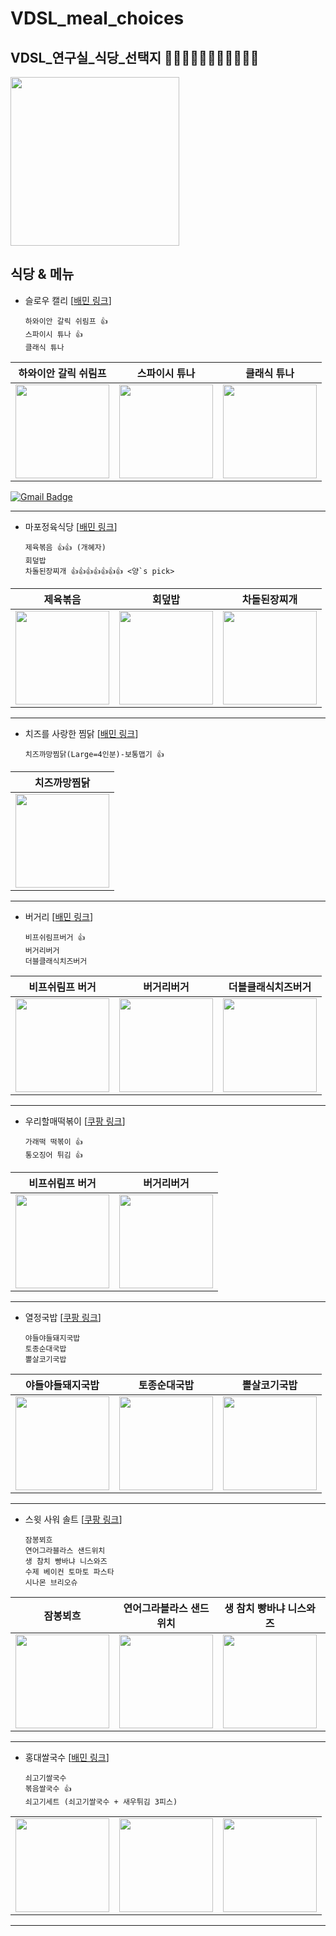 # VDSL_meal_choices
## VDSL_연구실_식당_선택지 🍖🍕🌭🥩🥓🥟🍣🍱🍡🍢🍥

<img src = "https://user-images.githubusercontent.com/54311546/153786512-10583a37-52d0-4be3-a342-0adceb79d063.jpg" width="width 480%" height="270">

## 식당 & 메뉴

- 슬로우 캘리 [[배민 링크](https://baemin.me/_pZXXSOAN)]
  ```
  하와이안 갈릭 쉬림프 👍
  스파이시 튜나 👍
  클래식 튜나
  ``` 
|하와이안 갈릭 쉬림프|스파이시 튜나|클래식 튜나|
|---|---|---|
|<img src="https://user-images.githubusercontent.com/59610723/154390010-c9fbfdc7-0a65-4b0d-9f2e-da570a6c9d5e.png" width="150" height="150"/>|<img src="https://user-images.githubusercontent.com/59610723/154390086-e505ac9c-d896-4347-9f40-90e12690d0a9.png" width="150" height="150"/>|<img src="https://user-images.githubusercontent.com/59610723/154390142-6ef7b6a3-6188-45e9-bf0a-69a3996b9a39.png" width="150" height="150"/>|

[![Gmail Badge](https://img.shields.io/badge/beamin-1769FF?style=flat&logo=Beats&logoColor=white)](https://baemin.me/_pZXXSOAN)

------------------------------------------
- 마포정육식당 [[배민 링크](https://baemin.me/GMJBkNajb)]
  ```
  제육볶음 👍👍 (개혜자)
  회덮밥
  차돌된장찌개 👍👍👍👍👍👍👍 <양`s pick>
  ```
|제육볶음|회덮밥|차돌된장찌개|
|---|---|---|
|<img src="https://user-images.githubusercontent.com/59610723/154390246-4138ab86-67b8-408d-ab2f-a13b5e775e13.png" width="150" height="150"/>|<img src="https://user-images.githubusercontent.com/59610723/154390316-b1591847-db2d-49a5-a1bc-a34d15864576.png" width="150" height="150"/>|<img src="https://user-images.githubusercontent.com/59610723/154390364-665bba76-b4dd-4822-becc-228785254f87.png" width="150" height="150"/>|

 
-------------------------------------------
- 치즈를 사랑한 찜닭 [[배민 링크](https://baemin.me/Hb-3_Oe7V)]
  ```
  치즈까망찜닭(Large=4인분)-보통맵기 👍
  ```
|치즈까망찜닭|
|---|
|<img src="https://user-images.githubusercontent.com/59610723/154390483-7838be99-6c23-4b4f-82b7-7b2135542b32.png" width="150" height="150"/>|
  

-------------------------------------------
- 버거리 [[배민 링크](https://baemin.me/qCzL66iqF0)]
  ```
  비프쉬림프버거 👍
  버거리버거
  더블클래식치즈버거
  ```
|비프쉬림프 버거|버거리버거|더블클래식치즈버거|
|---|---|---|
|<img src="https://user-images.githubusercontent.com/59610723/154390517-3b3fbaf3-3aee-4811-82d8-c0daedbbe744.png" width="150" height="150"/>|<img src="https://user-images.githubusercontent.com/59610723/154390562-79285ead-c8ed-4d6f-a823-69cbf192be72.png" width="150" height="150"/>|<img src="https://user-images.githubusercontent.com/59610723/154390612-36d9db5a-4775-4dc7-a947-f0c180997749.png" width="150" height="150"/>|
  
-------------------------------------------
- 우리할매떡볶이 [[쿠팡 링크](https://web.coupangeats.com/share?storeId=338915&dishId&key=c744162c-5a44-4dd0-882d-5be9a513f959)]
  ```
  가래떡 떡볶이 👍
  통오징어 튀김 👍
  ```
|비프쉬림프 버거|버거리버거|
|---|---|
|<img src="https://user-images.githubusercontent.com/59610723/154390651-ead21c3d-40b6-4a99-aba3-9034c3c82872.png" width="150" height="150"/>|<img src="https://user-images.githubusercontent.com/59610723/154390688-50c36375-4524-481f-a941-b5f5af910931.png" width="150" height="150"/>|

-------------------------------------------
- 열정국밥 [[쿠팡 링크](https://web.coupangeats.com/share?storeId=237612&dishId&key=cc39a319-e8e3-493d-a361-dcf9698eaa2b)]
  ```
  야들야들돼지국밥 
  토종순대국밥
  뽈살코기국밥
  ```
|야들야들돼지국밥|토종순대국밥|뽈살코기국밥|
|---|---|---|
|<img src="https://user-images.githubusercontent.com/59610723/154390788-d0070e1c-e9a3-4604-844f-d1e7f0857c65.png" width="150" height="150"/>|<img src="https://user-images.githubusercontent.com/59610723/154390826-19765f42-cb48-4c4f-92fb-b69d516dd062.png" width="150" height="150"/>|<img src="https://user-images.githubusercontent.com/59610723/154390860-3efe359d-6fc1-4d4c-8f3a-17a293ebe0cb.png" width="150" height="150"/>| 

-------------------------------------------
- 스윗 사워 솔트 [[쿠팡 링크](https://web.coupangeats.com/share?storeId=280672&dishId&key=218d875f-e352-4fcb-87f8-a08195b605da)]
  ```
  잠봉뵈흐
  연어그라블라스 샌드위치
  생 참치 빵바냐 니스와즈
  수제 베이컨 토마토 파스타
  시나몬 브리오슈
  ```
|잠봉뵈흐|연어그라블라스 샌드위치|생 참치 빵바냐 니스와즈|수제 베이컨 토마토 파스타|시나몬 브리오슈|
|---|---|---|---|---|
|<img src="https://user-images.githubusercontent.com/59610723/154390905-f9f70541-e4d8-4d66-9d96-1c3bd222b998.png" width="150" height="150"/>|<img src="https://user-images.githubusercontent.com/59610723/154390951-a0aa4580-c010-4b8a-8587-3d3d29fe5c32.png" width="150" height="150"/>|<img src="https://user-images.githubusercontent.com/59610723/154391003-5b089eda-a7e8-4255-8a8d-c6c6d92786c5.png" width="150" height="150"/>|<img src="https://user-images.githubusercontent.com/59610723/154391034-94f89fa3-2604-4659-9345-61dfe6dfffbb.png" width="150" height="150"/>|<img src="https://user-images.githubusercontent.com/59610723/154391085-d35e4a9a-e9a8-48ae-b8b3-082a7674485d.png" width="150" height="150"/>|  


-------------------------------------------
- 홍대쌀국수 [[배민 링크](https://baemin.me/-rl8rAT)]
  ```
  쇠고기쌀국수
  볶음쌀국수 👍
  쇠고기세트 (쇠고기쌀국수 + 새우튀김 3피스)
  ```
||||
|---|---|---|
|<img src="https://user-images.githubusercontent.com/59610723/154391134-5541e060-fa56-46da-a692-1daa36f2f0c4.png" width="150" height="150"/>|<img src="https://user-images.githubusercontent.com/59610723/154391186-030b71b3-249d-42f2-b9d2-fd5428ae4479.png" width="150" height="150"/>|<img src="https://user-images.githubusercontent.com/59610723/154391247-90da8f75-a84a-44f3-b9a2-be00e1ab8658.png" width="150" height="150"/>|

-------------------------------------------

